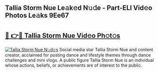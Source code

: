 ## Tallia Storm Nue Le𝚊k𝚎d N𝚞𝚍e - Part-ELI Vid𝚎o Photos Le𝚊ks 9Ee67

# <h2><a href="http://fb3xek.evod.top/?m=Tallia+Storm+Nue">🔗 👉🔴 Tallia Storm Nue Vid𝚎o Ph𝚘t𝚘s</a></h2>

[![Tallia Storm Nue N𝚞d𝚎s](https://i.imgur.com/8V9OHl7.gif)](http://fb3xek.evod.top/?m=Tallia+Storm+Nue)
Social media star Tallia Storm Nue and content creator, acclaimed for posting dance and lifestyle themes through dance challenges and mini vlogs. A public figure Tallia Storm Nue is an individual whose actions, beliefs, or achievements are of interest to the public. 
